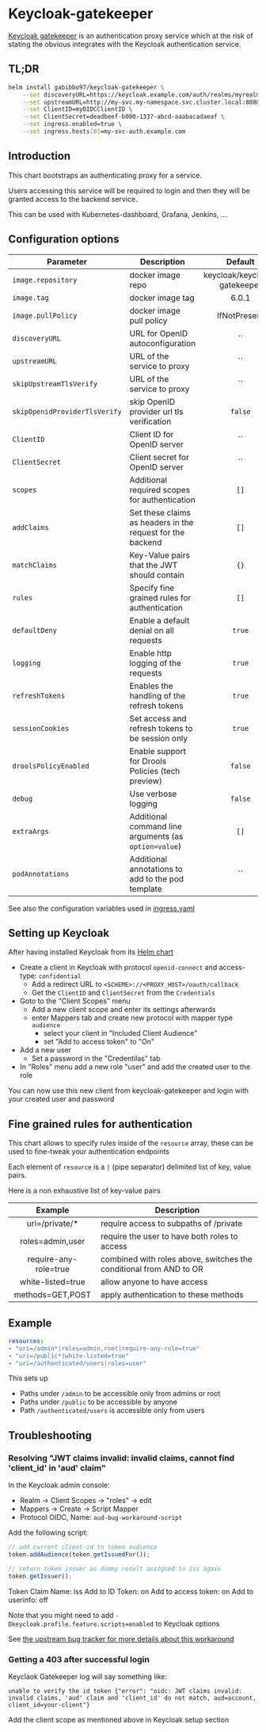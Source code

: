 # Keycloak-gatekeeper

[Keycloak gatekeeper](https://github.com/keycloak/keycloak-gatekeeper) is an authentication proxy service which at the risk of stating the obvious integrates with the Keycloak authentication service.

## TL;DR

```bash
helm install gabibbo97/keycloak-gatekeeper \
    --set discoveryURL=https://keycloak.example.com/auth/realms/myrealm \
    --set upstreamURL=http://my-svc.my-namespace.svc.cluster.local:8088 \
    --set ClientID=myOIDCClientID \
    --set ClientSecret=deadbeef-b000-1337-abcd-aaabacadaeaf \
    --set ingress.enabled=true \
    --set ingress.hosts[0]=my-svc-auth.example.com
```

## Introduction

This chart bootstraps an authenticating proxy for a service.

Users accessing this service will be required to login and then they will be granted access to the backend service.

This can be used with Kubernetes-dashboard, Grafana, Jenkins, ...

## Configuration options

| Parameter        | Description                                                | Default |
| ---------------- | ---------------------------------------------------------- | :-----: |
| `image.repository` | docker image repo                                        | keycloak/keycloak-gatekeeper |
| `image.tag`      | docker image tag                                           | 6.0.1 |
| `image.pullPolicy` | docker image pull policy                                 | IfNotPresent |
| `discoveryURL`   | URL for OpenID autoconfiguration                           | ``      |
| `upstreamURL`    | URL of the service to proxy                                | ``      |
| `skipUpstreamTlsVerify` | URL of the service to proxy                         | ``      |
| `skipOpenidProviderTlsVerify` | skip OpenID provider url tls verification     | `false` |
| `ClientID`       | Client ID for OpenID server                                | ``      |
| `ClientSecret`   | Client secret for OpenID server                            | ``      |
| `scopes`         | Additional required scopes for authentication              | `[]`    |
| `addClaims`      | Set these claims as headers in the request for the backend | `[]`    |
| `matchClaims`    | Key-Value pairs that the JWT should contain                | `{}`    |
| `rules`          | Specify fine grained rules for authentication              | `[]`    |
| `defaultDeny`    | Enable a default denial on all requests                    | `true`  |
| `logging`        | Enable http logging of the requests                        | `true`  |
| `refreshTokens`  | Enables the handling of the refresh tokens                 | `true`  |
| `sessionCookies` | Set access and refresh tokens to be session only           | `true`  |
| `droolsPolicyEnabled` | Enable support for Drools Policies (tech preview)     | `false` |
| `debug`          | Use verbose logging                                        | `false` |
| `extraArgs`      | Additional command line arguments (as `option=value`)      | `[]`    |
| `podAnnotations` | Additional annotations to add to the pod template          | ``      |

See also the configuration variables used in [ingress.yaml](templates/ingress.yaml)

## Setting up Keycloak

After having installed Keycloak from its [Helm chart](https://github.com/helm/charts/tree/master/stable/keycloak)

* Create a client in Keycloak with protocol `openid-connect` and access-type: `confidential`
  * Add a redirect URL to `<SCHEME>://<PROXY_HOST>/oauth/callback`
  * Get the `ClientID` and `ClientSecret` from the `Credentials` 
* Goto to the "Client Scopes" menu
  * Add a new client scope and enter its settings afterwards
  * enter Mappers tab and create new protocol with mapper type  `audience`
    * select your client in "Included Client Audience"
    * set "Add to access token" to "On"
* Add a new user
  * Set a password in the "Credentilas" tab
* In "Roles" menu add a new role "user" and add the created user to the role

You can now use this new client from keycloak-gatekeeper and login with your created user and password

## Fine grained rules for authentication

This chart allows to specify rules inside of the `resource` array, these can be used to fine-tweak your authentication endpoints

Each element of `resource` is a `|` (pipe separator) delimited list of key, value pairs.

Here is a non exhaustive list of key-value pairs

| Example               | Description                                                        |
| :-------------------: | ------------------------------------------------------------------ |
| uri=/private/*        | require access to subpaths of /private                             |
| roles=admin,user      | require the user to have both roles to access                      |
| require-any-role=true | combined with roles above, switches the conditional from AND to OR |
| white-listed=true     | allow anyone to have access                                        |
| methods=GET,POST      | apply authentication to these methods                              |

## Example

```yaml
resources:
- "uri=/admin*|roles=admin,root|require-any-role=true"
- "uri=/public*|white-listed=true"
- "uri=/authenticated/users|roles=user"
```

This sets up

* Paths under `/admin` to be accessible only from admins or root
* Paths under `/public` to be accessible by anyone
* Path `/authenticated/users` is accessible only from users

## Troubleshooting

### Resolving "JWT claims invalid: invalid claims, cannot find 'client_id' in 'aud' claim"

In the Keycloak admin console:

- Realm -> Client Scopes -> "roles" -> edit
- Mappers -> Create -> Script Mapper
- Protocol OIDC, Name: `aud-bug-workaround-script`

Add the following script:

```javascript
// add current client-id to token audience
token.addAudience(token.getIssuedFor());

// return token issuer as dummy result assigned to iss again
token.getIssuer();
```

Token Claim Name: iss
Add to ID Token: on
Add to access token: on
Add to userinfo: off

Note that you might need to add `-Dkeycloak.profile.feature.scripts=enabled` to Keycloak options

See [the upstream bug tracker for more details about this workaround](https://issues.jboss.org/browse/KEYCLOAK-8954)

### Getting a 403 after successful login

Keyclaok Gatekeeper log will say something like:

```unable to verify the id token {"error": "oidc: JWT claims invalid: invalid claims, 'aud' claim and 'client_id' do not match, aud=account, client_id=your-client"}```

Add the client scope as mentioned above in Keycloak setup section